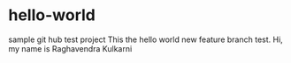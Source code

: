 # hello-world
sample git hub test project
This the hello world new feature branch test.
Hi, my name is Raghavendra Kulkarni
